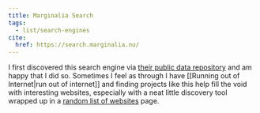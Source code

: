 ```yaml
---
title: Marginalia Search
tags:
  - list/search-engines
cite:
  href: https://search.marginalia.nu/
---
```


I first discovered this search engine via [their public data repository](https://github.com/MarginaliaSearch/PublicData) and am happy that I did so. Sometimes I feel as through I have [[Running out of Internet|run out of internet]] and finding projects like this help fill the void with interesting websites, especially with a neat little discovery tool wrapped up in a [random list of websites](https://search.marginalia.nu/explore/random) page.
